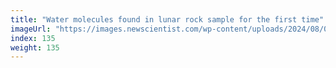```yaml
---
title: "Water molecules found in lunar rock sample for the first time"
imageUrl: "https://images.newscientist.com/wp-content/uploads/2024/08/02124657/SEI_215442209.jpg?width=788"
index: 135
weight: 135
---
```

